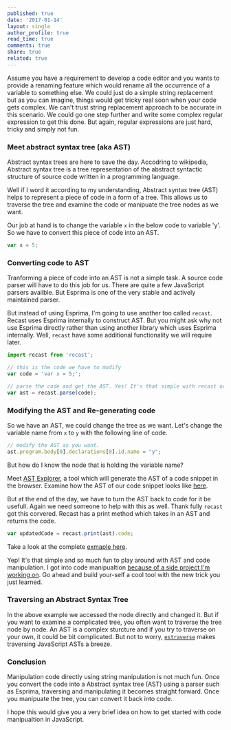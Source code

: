 ```yaml
---
published: true
date: '2017-01-14'
layout: single
author_profile: true
read_time: true
comments: true
share: true
related: true
---
```

Assume you have a requirement to develop a code editor and you wants to provide a renaming feature which would rename all the occurrence of a variable to something else. We could just do a simple string replacement but as you can imagine, things would get tricky real soon when your code gets complex. We can't trust string replacement approach to be accurate in this scenario. We could go one step further and write some complex regular expression to get this done. But again, regular expressions are just hard, tricky and simply not fun.

### Meet abstract syntax tree (aka AST)
Abstract syntax trees are here to save the day. Accodring to wikipedia, Abstract syntax tree is a tree representation of the abstract syntactic structure of source code written in a programming language.

Well if I word it according to my understanding, Abstract syntax tree (AST) helps to represent a piece of code in a form of a tree. This allows us to traverse the tree and examine the code or manipuate the tree nodes as we want.

Our job at hand is to change the variable `x` in the below code to variable 'y'. So we have to convert this piece of code into an AST.

```javascript
var x = 5;
```

### Converting code to AST
Tranforming a piece of code into an AST is not a simple task. A source code parser will have to do this job for us. There are quite a few JavaScript parsers availble. But Esprima is one of the very stable and actively maintained parser.

But instead of using Esprima, I'm going to use another too called `recast`. Recast uses Esprima internally to construct AST. But you might ask why not use Esprima directly rather than using another library which uses Esprima internally. Well, `recast` have some additional functionality we will require later.

```javascript
import recast from 'recast';

// this is the code we have to modify
var code = 'var x = 5;';

// parse the code and get the AST. Yes! It's that simple with recast or esprima.
var ast = recast.parse(code);
```

### Modifying the AST and Re-generating code
So we have an AST, we could change the tree as we want. Let's change the variable name from `x` to `y` with the following line of code.

```javascript
// modify the AST as you want.
ast.program.body[0].declarations[0].id.name = "y";
```

But how do I know the node that is holding the variable name?

Meet [AST Explorer](https://astexplorer.net/), a tool which will generate the AST of a code snippet in the browser. Examine how the AST of our code snippet looks like [here](https://astexplorer.net/#/TEMnzHmo3M).

But at the end of the day, we have to turn the AST back to code for it be usefull. Again we need someone to help with this as well. Thank fully `recast` got this corvered. Recast has a print method which takes in an AST and returns the code.

```javascript
var updatedCode = recast.print(ast).code;
```

Take a look at the complete [exmaple here](http://www.webpackbin.com/4ygV02xUM).

Yep! It's that simple and so much fun to play around with AST and code manipulation. I got into code manipualtion [because of a side project I'm working on](https://github.com/Raathigesh/react-slate). Go ahead and build your-self a cool tool with the new trick you just learned.

### Traversing an Abstract Syntax Tree
In the above example we accessed the node directly and changed it. But if you want to examine a complicated tree, you often want to traverse the tree node by node. An AST is a complex sturcture and if you try to traverse on your own, it could be bit complicated. But not to worry, [`estraverse`](https://github.com/estools/estraverse) makes traversing JavaScript ASTs a breeze.

### Conclusion
Manipulation code directly using string manipulation is not much fun. Once you convert the code into a Abstract syntax tree (AST) using a parser such as Esprima, traversing and manipulating it becomes straight forward. Once you manipuate the tree, you can convert it back into code.

I hope this would give you a very brief idea on how to get started with code manipualtion in JavaScript.

